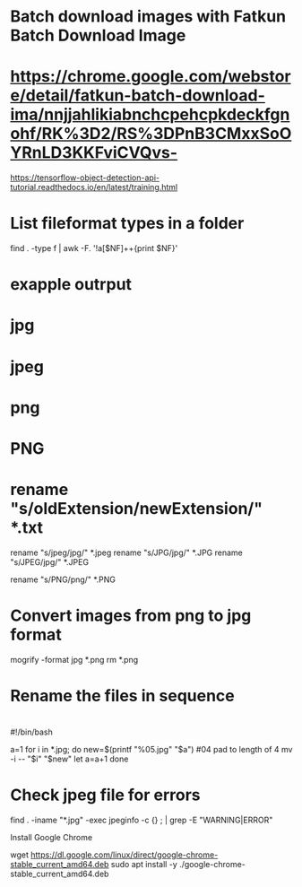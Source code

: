 

# Batch download images with Fatkun Batch Download Image
# https://chrome.google.com/webstore/detail/fatkun-batch-download-ima/nnjjahlikiabnchcpehcpkdeckfgnohf/RK%3D2/RS%3DPnB3CMxxSoOYRnLD3KKFviCVQvs-



https://tensorflow-object-detection-api-tutorial.readthedocs.io/en/latest/training.html

# List fileformat types in a folder
find . -type f | awk -F. '!a[$NF]++{print $NF}'

# exapple outrput
# jpg
# jpeg
# png
# PNG



# rename "s/oldExtension/newExtension/" *.txt

rename "s/jpeg/jpg/" *.jpeg
rename "s/JPG/jpg/" *.JPG
rename "s/JPEG/jpg/" *.JPEG

rename "s/PNG/png/" *.PNG


# Convert images from png to jpg format
mogrify -format jpg *.png
rm *.png




# Rename the files in sequence
# 
#!/bin/bash

a=1
for i in *.jpg; do
  new=$(printf "%05.jpg" "$a") #04 pad to length of 4
  mv -i -- "$i" "$new"
  let a=a+1
done



# Check jpeg file for errors
find . -iname "*.jpg" -exec jpeginfo -c {} \; | grep -E "WARNING|ERROR"


Install Google Chrome

wget https://dl.google.com/linux/direct/google-chrome-stable_current_amd64.deb
sudo apt install -y ./google-chrome-stable_current_amd64.deb
